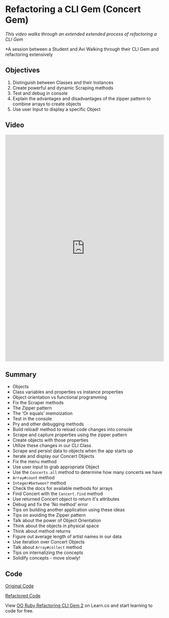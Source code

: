 
# Refactoring a CLI Gem (Concert Gem)

​*This video walks through an extended extended process of refactoring a CLI Gem*​

*A session between a Student and Avi Walking through their CLI Gem and refactoring extensively

## Objectives

1. Distinguish between Classes and their Instances
2. Create powerful and dynamic Scraping methods
3. Test and debug in console
4. Explain the advantages and disadvantages of the zipper pattern to combine arrays to create objects
5. Use user Input to display a specific Object


## Video

<iframe width="100%" height="720" src="https://www.youtube.com/embed/Lt0oyHiKWIw?rel=0&amp;showinfo=0" frameborder="0" allowfullscreen></iframe>


## Summary

* Objects 
 * Class variables and properties vs instance properties
 * Object orientation vs functional programming
* Fix the Scraper methods
* The Zipper pattern
* The 'Or equals' memoization 
* Test in the console
 * Pry and other debugging methods
 * Build reload! method to reload code changes into console
* Scrape and capture properties using the zipper pattern
 * Create objects with those properties
* Utilize these changes in our CLI Class
 * Scrape and persist data to objects when the app starts up
* Iterate and display our Concert Objects
 * Fix the menu method
* Use user input to grab appropriate Object
 * Use the `Concerts.all` method to determine how many concerts we have
 * `Array#count` method
 * `Integer#between?` method
 * Check the docs for available methods for arrays 
* Find Concert with the `Concert.find` method
* Use returned Concert object to return it's attributes
* Debug and fix the 'No method' error   
* Tips on building another application using these ideas
* Tips on avoiding the Zipper pattern
* Talk about the power of Object Orientation
 * Think about the objects in physical space
 * Think about method returns
* Figure out average length of artist names in our data
 * Use iteration over Concert Objects
 * Talk about `Array#collect` method
* Tips on internalizing the concepts
 * Solidify concepts - move slowly!


## Code

[Original Code](https://github.com/benser1/cli-upcoming-concerts/tree/8652e5c285ca779fd2fa94f0490f726a0ec22b6f)

[Refactored Code](https://github.com/benser1/cli-upcoming-concerts)
<p class='util--hide'>View <a href='https://learn.co/lessons/oo-ruby-refactoring-cli-gem-2'>OO Ruby Refactoring CLI Gem 2</a> on Learn.co and start learning to code for free.</p>
